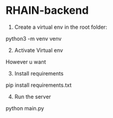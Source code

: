 # RHAIN-backend

1. Create a virtual env in the root folder:

python3 -m venv venv

2. Activate Virtual env

However u want

3. Install requirements

pip install requirements.txt

4. Run the server

python main.py